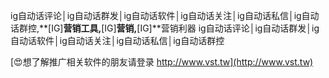 ig自动话评论│ig自动话群发│ig自动话软件│ig自动话关注│ig自动话私信│ig自动话群控,**[IG]**营销工具,**[IG]**营销,**[IG]**营销利器
ig自动话评论│ig自动话群发│ig自动话软件│ig自动话关注│ig自动话私信│ig自动话群控

[😍想了解推广相关软件的朋友请登录 http://www.vst.tw](http://www.vst.tw)



